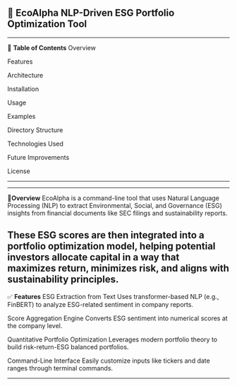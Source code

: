 🌿 **EcoAlpha**
NLP-Driven ESG Portfolio Optimization Tool
----------------------------------------------------------------------------------------------------------------------------------------------------------------------------

-----------------------------------------------------------------------------------------------------------------------------------------------------------------------------
📌 **Table of Contents**
Overview

Features

Architecture

Installation

Usage

Examples

Directory Structure

Technologies Used

Future Improvements

License

-------------------------------------------------------------------------------------------------------------------------------------------------------------------------

-------------------------------------------------------------------------------------------------------------------------------------------------------------------------
📖**Overview**
EcoAlpha is a command-line tool that uses Natural Language Processing (NLP) to extract Environmental, Social, and Governance (ESG) insights from financial documents like SEC filings and sustainability reports.

These ESG scores are then integrated into a portfolio optimization model, helping potential investors allocate capital in a way that maximizes return, minimizes risk, and aligns with sustainability principles.
---------------------------------------------------------------------------------------------------------------------------------------------------------------------------
✅ **Features**
ESG Extraction from Text
Uses transformer-based NLP (e.g., FinBERT) to analyze ESG-related sentiment in company reports.

Score Aggregation Engine
Converts ESG sentiment into numerical scores at the company level.

Quantitative Portfolio Optimization
Leverages modern portfolio theory to build risk-return-ESG balanced portfolios.

Command-Line Interface
Easily customize inputs like tickers and date ranges through terminal commands.

-----------------------------------------------------------------------------------------------------------------------------------------------------------------------------
